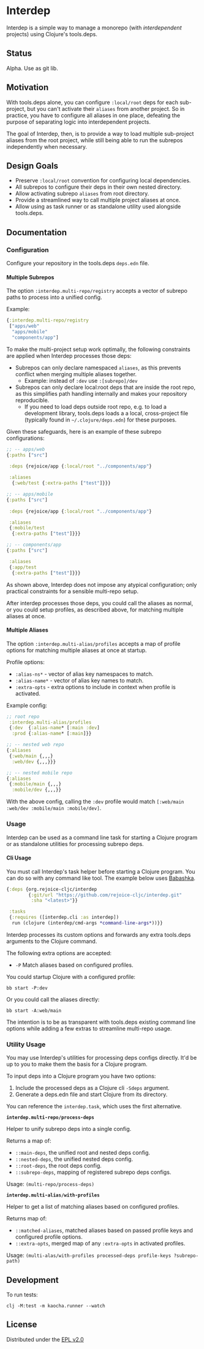 # Interdep

Interdep is a simple way to manage a monorepo (with *interdependent* projects) using Clojure's tools.deps. 

## Status

Alpha. Use as git lib.

## Motivation

With tools.deps alone, you can configure `:local/root` deps for each sub-project, but you can't activate their `aliases` from another project. So in practice, you have to configure all aliases in one place, defeating the purpose of separating logic into interdependent projects.

The goal of Interdep, then, is to provide a way to load multiple sub-project aliases from the root project, while still being able to run the subrepos independently when necessary.

## Design Goals 
* Preserve `:local/root` convention for configuring local dependencies.
* All subrepos to configure their deps in their own nested directory.
* Allow activating subrepo `aliases` from root directory.
* Provide a streamlined way to call multiple project aliases at once.
* Allow using as task runner or as standalone utility used alongside tools.deps.
 
## Documentation

### Configuration

Configure your repository in the tools.deps `deps.edn` file.

#### Multiple Subrepos

The option `:interdep.multi-repo/registry` accepts a vector of subrepo paths to process into a unified config.

Example: 
```clj
{:interdep.multi-repo/registry
 ["apps/web" 
  "apps/mobile"
  "components/app"]
```

To make the multi-project setup work optimally, the following constraints are applied when Interdep processes those deps:
- Subrepos can only declare namespaced `aliases`, as this prevents conflict when merging multiple aliases together.
  - Example: instead of `:dev` use `:[subrepo]/dev`
- Subrepos can only declare local:root deps that are inside the root repo, as this simplifies path handling internally and makes your repository reproducible.
  -  If you need to load deps outside root repo, e.g. to load a development library, tools.deps loads a a local, cross-project file (typically found in `~/.clojure/deps.edn`) for these purposes.

Given these safeguards, here is an example of these subrepo configurations:

```clj
;; -- apps/web
{:paths ["src"]
 
 :deps {rejoice/app {:local/root "../components/app"}

 :aliases 
  {:web/test {:extra-paths ["test"]}}}   

;; -- apps/mobile
{:paths ["src"]
 
 :deps {rejoice/app {:local/root "../components/app"}

 :aliases 
 {:mobile/test 
  {:extra-paths ["test"]}}}

;; -- components/app
{:paths ["src"]

 :aliases 
 {:app/test 
  {:extra-paths ["test"]}}}
```

As shown above, Interdep does not impose any atypical configuration; only practical constraints for a sensible multi-repo setup. 

After interdep processes those deps, you could call the aliases as normal, or you could setup profiles, as described above, for matching multiple aliases at once.

#### Multiple Aliases

The option `:interdep.multi-alias/profiles` accepts a map of profile options for matching multiple aliases at once at startup.

Profile options:
- `:alias-ns*` - vector of alias key namespaces to match.
- `:alias-name*` - vector of alias key names to match.
- `:extra-opts` - extra options to include in context when profile is activated.


Example config:
```clj
;; root repo
 :interdep.multi-alias/profiles
 {:dev  {:alias-name* [:main :dev]
  :prod {:alias-name* [:main]}}

;; -- nested web repo
{:aliases 
 {:web/main {,,,}
  :web/dev {,,,}}}   

;; -- nested mobile repo
{:aliases 
 {:mobile/main {,,,}
  :mobile/dev {,,,}}
```

With the above config, calling the `:dev` profile would match `[:web/main :web/dev :mobile/main :mobile/dev]`.

### Usage 

Interdep can be used as a command line task for starting a Clojure program or as standalone utilities for processing subrepo deps.

#### Cli Usage 

You must call Interdep's task helper before starting a Clojure program. You can do so with any command like tool. The example below uses [Babashka](https://github.com/babashka/babashka).

```clj
{:deps {org.rejoice-cljc/interdep 
        {:git/url "https://github.com/rejoice-cljc/interdep.git"
         :sha "<latest>"}}

 :tasks
 {:requires ([interdep.cli :as interdep])
  run (clojure (interdep/cmd-args *command-line-args*))}}
```

Interdep processes its custom options and forwards any extra tools.deps arguments to the Clojure command. 

The following extra options are accepted:
* `-P` Match aliases based on configured profiles.

You could startup Clojure with a configured profile: 

```
bb start -P:dev
```

Or you could call the aliases directly:
```
bb start -A:web/main
```

The intention is to be as transparent with tools.deps existing command line options while adding a few extras to streamline multi-repo usage.

### Utility Usage

You may use Interdep's utilities for processing deps configs directly. It'd be up to you to make them the basis for a Clojure program.

To input deps into a Clojure program you have two options: 
1) Include the processed deps as a Clojure cli `-Sdeps` argument.
2) Generate a deps.edn file and start Clojure from its directory.

You can reference the `interdep.task`, which uses the first alternative.

**`interdep.multi-repo/process-deps`** 

Helper to unify subrepo deps into a single config. 

Returns a map of: 
 - `::main-deps`, the unified root and nested deps config.
 - `::nested-deps`, the unified nested deps config.
 - `::root-deps`, the root deps config.
 - `::subrepo-deps`, mapping of registered subrepo deps configs.

Usage: `(multi-repo/process-deps)`

**`interdep.multi-alias/with-profiles`** 

Helper to get a list of matching aliases based on configured profiles.

Returns map of:
- `::matched-aliases`, matched aliases based on passed profile keys and configured profile options.
- `::extra-opts`, merged map of any `:extra-opts` in activated profiles.

Usage: `(multi-alas/with-profiles processed-deps profile-keys ?subrepo-path)`

## Development 

To run tests: 

```
clj -M:test -m kaocha.runner --watch

```
## License

Distributed under the [EPL v2.0](LICENSE)
